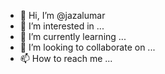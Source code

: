 - 👋 Hi, I’m @jazalumar
- 👀 I’m interested in ...
- 🌱 I’m currently learning ...
- 💞️ I’m looking to collaborate on ...
- 📫 How to reach me ...

<!---
jazalumar/jazalumar is a ✨ special ✨ repository because its `README.md` (this file) appears on your GitHub profile.
You can click the Preview link to take a look at your changes.
--->
